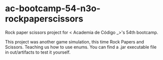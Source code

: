 # ac-bootcamp-54-n3o-rockpaperscissors
Rock paper scissors project for &lt; Academia de Código _>'s 54th bootcamp.

This project was another game simulation, this time Rock Papers and Scissors. Teaching us how to use enums.
You can find a .jar executable file in out/artifacts to test it yourself.
